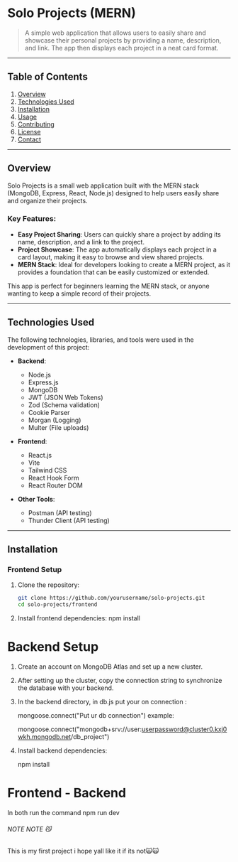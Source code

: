 # Solo Projects (MERN)

> A simple web application that allows users to easily share and showcase their personal projects by providing a name, description, and link. The app then displays each project in a neat card format.

---

## Table of Contents

1. [Overview](#overview)
2. [Technologies Used](#technologies-used)
3. [Installation](#installation)
4. [Usage](#usage)
5. [Contributing](#contributing)
6. [License](#license)
7. [Contact](#contact)

---

## Overview

Solo Projects is a small web application built with the MERN stack (MongoDB, Express, React, Node.js) designed to help users easily share and organize their projects. 

### Key Features:
- **Easy Project Sharing**: Users can quickly share a project by adding its name, description, and a link to the project.
- **Project Showcase**: The app automatically displays each project in a card layout, making it easy to browse and view shared projects.
- **MERN Stack**: Ideal for developers looking to create a MERN project, as it provides a foundation that can be easily customized or extended.

This app is perfect for beginners learning the MERN stack, or anyone wanting to keep a simple record of their projects.

---

## Technologies Used

The following technologies, libraries, and tools were used in the development of this project:

- **Backend**: 
  - Node.js
  - Express.js
  - MongoDB
  - JWT (JSON Web Tokens)
  - Zod (Schema validation)
  - Cookie Parser
  - Morgan (Logging)
  - Multer (File uploads)
  
- **Frontend**: 
  - React.js
  - Vite
  - Tailwind CSS
  - React Hook Form
  - React Router DOM
  
- **Other Tools**:
  - Postman (API testing)
  - Thunder Client (API testing)

---

## Installation

### Frontend Setup

1. Clone the repository:
   ```bash
   git clone https://github.com/yourusername/solo-projects.git
   cd solo-projects/frontend

2. Install frontend dependencies:
   npm install

# Backend Setup

1. Create an account on MongoDB Atlas and set up a new cluster.

2. After setting up the cluster, copy the connection string to synchronize the database with your backend.

3. In the backend directory, in db.js put your on connection :

    mongoose.connect("Put ur db connection")
    example:
    
    mongoose.connect("mongodb+srv://user:userpassword@cluster0.kxj0wkh.mongodb.net/db_project")
4. Install backend dependencies:

    npm install

# Frontend - Backend
 In both run the command 
 npm run dev


 ###### NOTE NOTE 😼
 This is my first project i hope yall like it if its not🙀🙀
